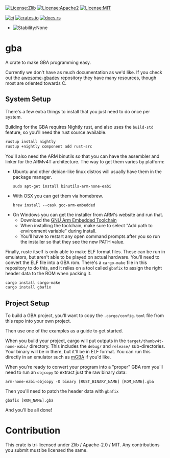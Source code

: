 [![License:Zlib](https://img.shields.io/badge/License-Zlib-green.svg)](https://opensource.org/licenses/Zlib)
[![License:Apache2](https://img.shields.io/badge/License-Apache2-green.svg)](https://www.apache.org/licenses/LICENSE-2.0)
[![License:MIT](https://img.shields.io/badge/License-MIT-green.svg)](https://opensource.org/licenses/MIT)

[![ci](https://github.com/rust-console/gba/workflows/ci/badge.svg?branch=main)](https://github.com/rust-console/gba/actions?query=workflow%3Aci)
[![crates.io](https://img.shields.io/crates/v/gba.svg)](https://crates.io/crates/gba)
[![docs.rs](https://docs.rs/gba/badge.svg)](https://docs.rs/gba/latest/gba/)

* ![Stability:None](https://img.shields.io/badge/Stability-None-red.svg)

# gba

A crate to make GBA programming easy.

Currently we don't have as much documentation as we'd like.
If you check out the [awesome-gbadev](https://github.com/gbdev/awesome-gbadev) repository they have many resources, though most are oriented towards C.

## System Setup

There's a few extra things to install that you just need to do once per system.

Building for the GBA requires Nightly rust, and also uses the `build-std` feature, so you'll need the rust source available.

```sh
rustup install nightly
rustup +nightly component add rust-src
```

You'll also need the ARM binutils so that you can have the assembler and linker for the ARMv4T architecture.
The way to get them varies by platform:
* Ubuntu and other debian-like linux distros will usually have them in the package manager.
  ```shell
  sudo apt-get install binutils-arm-none-eabi
  ```
* With OSX you can get them via homebrew.
  ```shell
  brew install --cask gcc-arm-embedded
  ```
* On Windows you can get the installer from ARM's website and run that.
  * Download the [GNU Arm Embedded Toolchain](https://developer.arm.com/tools-and-software/open-source-software/developer-tools/gnu-toolchain/gnu-rm/downloads)
  * When installing the toolchain, make sure to select "Add path to environment variable" during install.
  * You'll have to restart any open command prompts after you so run the installer so that they see the new PATH value.

Finally, rustc itself is only able to make ELF format files. These can be run in emulators, but aren't able to be played on actual hardware.
You'll need to convert the ELF file into a GBA rom. There's a `cargo-make` file in this repository to do this, and it relies on a tool called `gbafix`
to assign the right header data to the ROM when packing it.

```sh
cargo install cargo-make
cargo install gbafix
```

## Project Setup

To build a GBA project, you'll want to copy the `.cargo/config.toml` file from this repo into your own project.

Then use one of the examples as a guide to get started.

When you build your project, cargo will put outputs in the `target/thumbv4t-none-eabi/` directory.
This includes the `debug/` and `release/` sub-directories.
Your binary will be in there, but it'll be in ELF format.
You can run this directly in an emulator such as [mGBA](https://mgba.io/) if you'd like.

When you're ready to convert your program into a "proper" GBA rom you'll need to run an `objcopy`
to extract just the raw binary data:
```
arm-none-eabi-objcopy -O binary [RUST_BINARY_NAME] [ROM_NAME].gba
```

Then you'll need to patch the header data with `gbafix`
```
gbafix [ROM_NAME].gba
```
And you'll be all done!

# Contribution

This crate is tri-licensed under Zlib / Apache-2.0 / MIT.
Any contributions you submit must be licensed the same.
